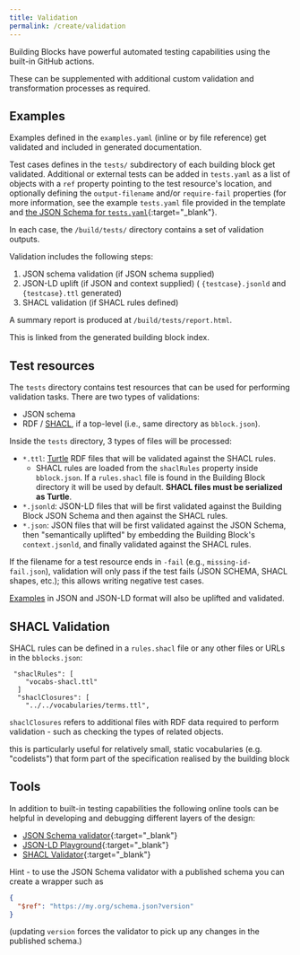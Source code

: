 ```yaml
---
title: Validation
permalink: /create/validation
---
```


Building Blocks have powerful automated testing capabilities using the built-in GitHub actions.

These can be supplemented with additional custom validation and transformation processes as required.

## Examples

Examples defined in the `examples.yaml` (inline or by file reference) get validated and included in generated documentation.

Test cases defines in the `tests/` subdirectory of each building block get validated. Additional or external tests
can be added in `tests.yaml` as a list of objects with a `ref` property pointing to the test resource's location,
and optionally defining the `output-filename` and/or `require-fail` properties (for more information, see the 
example `tests.yaml` file provided in the template and 
[the JSON Schema for `tests.yaml`](https://github.com/opengeospatial/bblocks-postprocess/blob/master/ogc/bblocks/extra-tests-schema.yaml){:target="_blank"}.

In each case, the `/build/tests/` directory contains a set of validation outputs.

Validation includes the following steps:

1. JSON schema validation (if JSON schema supplied)
2. JSON-LD uplift (if JSON and context supplied) ( `{testcase}.jsonld` and `{testcase}.ttl` generated)
3. SHACL validation (if SHACL rules defined)

A summary report is produced at `/build/tests/report.html`.

This is linked from the generated building block index.

## Test resources

The `tests` directory contains test resources that can be used for performing validation tasks. There are two
types of validations:

- JSON schema
- RDF / [SHACL](https://www.w3.org/TR/shacl/), if a top-level (i.e., same directory as `bblock.json`).

Inside the `tests` directory, 3 types of files will be processed:

- `*.ttl`: [Turtle](https://www.w3.org/TR/turtle/) RDF files that will be validated against the SHACL rules.
    - SHACL rules are loaded from the `shaclRules` property inside `bblock.json`. If a `rules.shacl` file is found
      in the Building Block directory it will be used by default. **SHACL files must be serialized as Turtle**.
- `*.jsonld`: JSON-LD files that will be first validated against the Building Block JSON Schema
  and then against the SHACL rules.
- `*.json`: JSON files that will be first validated against the JSON Schema, then "semantically uplifted"
  by embedding the Building Block's `context.jsonld`, and finally validated against the SHACL rules.

If the filename for a test resource ends in `-fail` (e.g., `missing-id-fail.json`), validation will only pass
if the test fails (JSON SCHEMA, SHACL shapes, etc.); this allows writing negative test cases.

[Examples](#examples) in JSON and JSON-LD format will also be uplifted and validated. 

## SHACL Validation

SHACL rules can be defined in a ```rules.shacl``` file or any other files or URLs in the `bblocks.json`:

```
 "shaclRules": [
    "vocabs-shacl.ttl"
  ]
  "shaclClosures": [
    "../../vocabularies/terms.ttl",
```

`shaclClosures` refers to additional files with RDF data required to perform validation - such as checking the types of related objects.

this is particularly useful for relatively small, static vocabularies (e.g. "codelists") that form part of the specification realised by the building block

## Tools

In addition to built-in testing capabilities the following online tools can be helpful in developing and debugging different layers of the design:

* [JSON Schema validator](https://www.jsonschemavalidator.net/){:target="_blank"}
* [JSON-LD Playground](https://json-ld.org/playground/){:target="_blank"}
* [SHACL Validator](https://shacl-play.sparna.fr/play/validate){:target="_blank"}

Hint - to use the JSON Schema validator with a published schema you can create a wrapper such as 

```json
{
  "$ref": "https://my.org/schema.json?version"
}
```

(updating `version` forces the validator to pick up any changes in the published schema.)